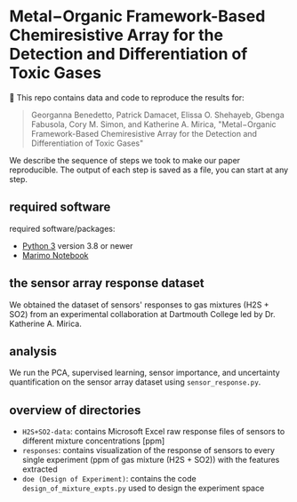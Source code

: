 # Metal−Organic Framework-Based Chemiresistive Array for the Detection and Differentiation of Toxic Gases
:rocket: This repo contains data and code to reproduce the results for:
> Georganna Benedetto, Patrick Damacet, Elissa O. Shehayeb, Gbenga Fabusola, Cory M. Simon, and Katherine A. Mirica, "Metal−Organic Framework-Based Chemiresistive Array for the Detection and Differentiation of Toxic Gases"

We describe the sequence of steps we took to make our paper reproducible. The output of each step is saved as a file, you can start at any step.

## required software
required software/packages:
* [Python 3](https://www.python.org/downloads/) version 3.8 or newer
* [Marimo Notebook](https://docs.marimo.io/)

## the sensor array response dataset
We obtained the dataset of sensors' responses to gas mixtures (H2S + SO2) from an experimental collaboration at Dartmouth College led by Dr. Katherine A. Mirica.

## analysis
We run the PCA, supervised learning, sensor importance, and uncertainty quantification on the sensor array dataset using `sensor_response.py`.

## overview of directories
- `H2S+SO2-data`: contains Microsoft Excel raw response files of sensors to different mixture concentrations [ppm]
- `responses`: contains visualization of the response of sensors to every single experiment (ppm of gas mixture (H2S + SO2)) with the features extracted
-  `doe (Design of Experiment)`: contains the code `design_of_mixture_expts.py` used to design the experiment space
